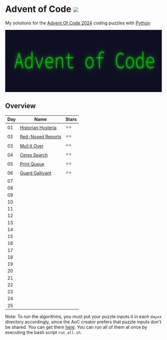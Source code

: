# Advent of Code <img src="https://skillicons.dev/icons?i=python"/>
My solutions for the [Advent Of Code 2024](https://adventofcode.com/2024) coding puzzles with [Python](https://www.python.org/)

<img src="../header.png" height="200px"/>

## Overview
| Day | Name                                                             | Stars |
| --- | ---------------------------------------------------------------- | ----- |
| 01  | [Historian Hysteria](https://adventofcode.com/2024/day/1)        | ⭐⭐ |
| 02  | [Red-Nosed Reports](https://adventofcode.com/2024/day/2)         | ⭐⭐ |
| 03  | [Mull It Over](https://adventofcode.com/2024/day/3)              | ⭐⭐ |
| 04  | [Ceres Search](https://adventofcode.com/2024/day/4)              | ⭐⭐ |
| 05  | [Print Queue](https://adventofcode.com/2024/day/5)               | ⭐⭐ |
| 06  | [Guard Gallivant](https://adventofcode.com/2024/day/6)           | ⭐⭐ |
| 07  |                                                                  |       |
| 08  |                                                                  |       |
| 09  |                                                                  |       |
| 10  |                                                                  |       |
| 11  |                                                                  |       |
| 12  |                                                                  |       |
| 13  |                                                                  |       |
| 14  |                                                                  |       |
| 15  |                                                                  |       |
| 16  |                                                                  |       |
| 17  |                                                                  |       |
| 18  |                                                                  |       |
| 19  |                                                                  |       |
| 20  |                                                                  |       |
| 21  |                                                                  |       |
| 22  |                                                                  |       |
| 23  |                                                                  |       |
| 24  |                                                                  |       |
| 25  |                                                                  |       |

Note: To run the algorithms, you must put your puzzle inputs it in each ```dayxx``` directory accordingly, since the AoC creator prefers that puzzle inputs don't be shared. You can get them [here](https://adventofcode.com/2024). You can run all of them at once by executing the bash script ```run_all.sh```.
